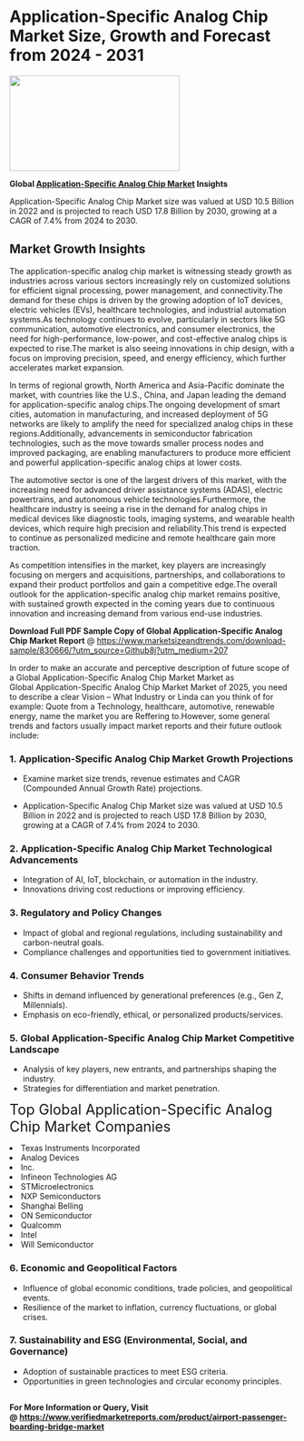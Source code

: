<H1>Application-Specific Analog Chip Market Size, Growth and Forecast from 2024 - 2031</H1><img class="aligncenter size-medium wp-image-584254" src="https://thirdeyenews.in/wp-content/uploads/2024/09/Global-Market-Research-300x168.jpeg" alt="" width="300" height="168" /><p><strong>Global&nbsp;<a href="https://www.marketsizeandtrends.com/download-sample/830666/?utm_source=Github8j?utm_medium=207">Application-Specific Analog Chip Market</a> Insights</strong></p><p>Application-Specific Analog Chip Market size was valued at USD 10.5 Billion in 2022 and is projected to reach USD 17.8 Billion by 2030, growing at a CAGR of 7.4% from 2024 to 2030.</p><p><h2>Market Growth Insights</h2> <p>The application-specific analog chip market is witnessing steady growth as industries across various sectors increasingly rely on customized solutions for efficient signal processing, power management, and connectivity.The demand for these chips is driven by the growing adoption of IoT devices, electric vehicles (EVs), healthcare technologies, and industrial automation systems.As technology continues to evolve, particularly in sectors like 5G communication, automotive electronics, and consumer electronics, the need for high-performance, low-power, and cost-effective analog chips is expected to rise.The market is also seeing innovations in chip design, with a focus on improving precision, speed, and energy efficiency, which further accelerates market expansion.</p> <p>In terms of regional growth, North America and Asia-Pacific dominate the market, with countries like the U.S., China, and Japan leading the demand for application-specific analog chips.The ongoing development of smart cities, automation in manufacturing, and increased deployment of 5G networks are likely to amplify the need for specialized analog chips in these regions.Additionally, advancements in semiconductor fabrication technologies, such as the move towards smaller process nodes and improved packaging, are enabling manufacturers to produce more efficient and powerful application-specific analog chips at lower costs.</p> <p>The automotive sector is one of the largest drivers of this market, with the increasing need for advanced driver assistance systems (ADAS), electric powertrains, and autonomous vehicle technologies.Furthermore, the healthcare industry is seeing a rise in the demand for analog chips in medical devices like diagnostic tools, imaging systems, and wearable health devices, which require high precision and reliability.This trend is expected to continue as personalized medicine and remote healthcare gain more traction.</p> <p>As competition intensifies in the market, key players are increasingly focusing on mergers and acquisitions, partnerships, and collaborations to expand their product portfolios and gain a competitive edge.The overall outlook for the application-specific analog chip market remains positive, with sustained growth expected in the coming years due to continuous innovation and increasing demand from various end-use industries.</p> <p><span class=""><strong>Download Full PDF Sample Copy of Global Application-Specific Analog Chip Market Report</strong> @ <a href="https://www.marketsizeandtrends.com/download-sample/830666/?utm_source=Github8j?utm_medium=207" target="_blank">https://www.marketsizeandtrends.com/download-sample/830666/?utm_source=Github8j?utm_medium=207</a></span></p><p>In order to make an accurate and perceptive description of future scope of a Global&nbsp;Application-Specific Analog Chip Market Market as Global&nbsp;Application-Specific Analog Chip Market Market of 2025, you need to describe a clear Vision &ndash; What Industry or Linda can you think of for example: Quote from a Technology, healthcare, automotive, renewable energy, name the market you are Reffering to.However, some general trends and factors usually impact market reports and their future outlook include:</p><h3>1.&nbsp;<strong>Application-Specific Analog Chip Market Growth Projections</strong></h3><ul><li>Examine market size trends, revenue estimates and CAGR (Compounded Annual Growth Rate) projections.</li><li><p>Application-Specific Analog Chip Market size was valued at USD 10.5 Billion in 2022 and is projected to reach USD 17.8 Billion by 2030, growing at a CAGR of 7.4% from 2024 to 2030.</p></li></ul><h3>2.&nbsp;<strong>Application-Specific Analog Chip Market Technological Advancements</strong></h3><ul><li>Integration of AI, IoT, blockchain, or automation in the industry.</li><li>Innovations driving cost reductions or improving efficiency.</li></ul><h3>3.&nbsp;<strong>Regulatory and Policy Changes</strong></h3><ul><li>Impact of global and regional regulations, including sustainability and carbon-neutral goals.</li><li>Compliance challenges and opportunities tied to government initiatives.</li></ul><h3>4.&nbsp;<strong>Consumer Behavior Trends</strong></h3><ul><li>Shifts in demand influenced by generational preferences (e.g., Gen Z, Millennials).</li><li>Emphasis on eco-friendly, ethical, or personalized products/services.</li></ul><h3>5.&nbsp;<strong>Global Application-Specific Analog Chip Market Competitive Landscape</strong></h3><ul><li>Analysis of key players, new entrants, and partnerships shaping the industry.</li><li>Strategies for differentiation and market penetration.</li></ul><p data-pm-slice="1 1 []"><span style="color: inherit; font-family: inherit; font-size: 25px;">Top Global Application-Specific Analog Chip Market Companies</span></p><div class="" data-test-id=""><p><li>Texas Instruments Incorporated</li><li> Analog Devices</li><li> Inc.</li><li> Infineon Technologies AG</li><li> STMicroelectronics</li><li> NXP Semiconductors</li><li> Shanghai Belling</li><li> ON Semiconductor</li><li> Qualcomm</li><li> Intel</li><li> Will Semiconductor</li></p></div><h3>6.&nbsp;<strong>Economic and Geopolitical Factors</strong></h3><ul><li>Influence of global economic conditions, trade policies, and geopolitical events.</li><li>Resilience of the market to inflation, currency fluctuations, or global crises.</li></ul><h3>7.&nbsp;<strong>Sustainability and ESG (Environmental, Social, and Governance)</strong></h3><ul><li>Adoption of sustainable practices to meet ESG criteria.</li><li>Opportunities in green technologies and circular economy principles.</li></ul><h2><strong style="font-size: 14px;">For More Information or Query, Visit @&nbsp;</strong><a style="background-color: #ffffff; font-size: 14px;" href="https://www.marketsizeandtrends.com/report/application-specific-analog-chip-market/" target="_blank">https://www.verifiedmarketreports.com/product/airport-passenger-boarding-bridge-market</a></h2>